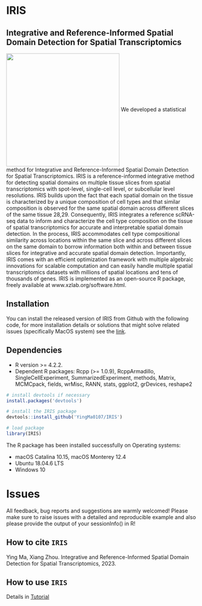 # IRIS
## Integrative and Reference-Informed Spatial Domain Detection for Spatial Transcriptomics 

<img align= "center" src="https://github.com/YingMa0107/IRIS/blob/master/IRIS_logo.png" width="300" />
We developed a statistical method for Integrative and Reference-Informed Spatial Domain Detection for Spatial Transcriptomics. IRIS is a reference-informed integrative method for detecting spatial domains on multiple tissue slices from spatial transcriptomics with spot-level, single-cell level, or subcellular level resolutions. IRIS builds upon the fact that each spatial domain on the tissue is characterized by a unique composition of cell types and that similar composition is observed for the same spatial domain across different slices of the same tissue 28,29. Consequently, IRIS integrates a reference scRNA-seq data to inform and characterize the cell type composition on the tissue of spatial transcriptomics for accurate and interpretable spatial domain detection. In the process, IRIS accommodates cell type compositional similarity across locations within the same slice and across different slices on the same domain to borrow information both within and between tissue slices for integrative and accurate spatial domain detection. Importantly, IRIS comes with an efficient optimization framework with multiple algebraic innovations for scalable computation and can easily handle multiple spatial transcriptomics datasets with millions of spatial locations and tens of thousands of genes. IRIS is implemented as an open-source R package, freely available at www.xzlab.org/software.html. 

Installation
------------
You can install the released version of IRIS from Github with the following code, for more installation details or solutions that might solve related issues (specifically MacOS system) see the [link](https://yingma0107.github.io/IRIS/documentation/02_installation.html).

## Dependencies 
* R version >= 4.2.2.
* Dependent R packages: Rcpp (>= 1.0.9), RcppArmadillo, SingleCellExperiment, SummarizedExperiment, methods, Matrix, MCMCpack, fields, wrMisc, RANN, stats, ggplot2, grDevices, reshape2


``` r
# install devtools if necessary
install.packages('devtools')

# install the IRIS package
devtools::install_github('YingMa0107/IRIS')

# load package
library(IRIS)

```
The R package has been installed successfully on Operating systems: 
* macOS Catalina 10.15, macOS Monterey 12.4
* Ubuntu 18.04.6 LTS
* Windows 10

# Issues
All feedback, bug reports and suggestions are warmly welcomed! Please make sure to raise issues with a detailed and reproducible example and also please provide the output of your sessionInfo() in R! 

How to cite `IRIS`
-------------------
Ying Ma, Xiang Zhou. Integrative and Reference-Informed Spatial Domain Detection for Spatial Transcriptomics, 2023. 

How to use `IRIS`
-------------------
Details in [Tutorial](https://yingma0107.github.io/IRIS/)

